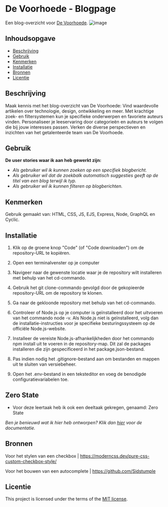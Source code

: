 # De Voorhoede - Blogpage
Een blog-overzicht voor [De Voorhoede](https://www.voorhoede.nl/nl/).
![image](https://github.com/rosahoffer/proof-of-concept/assets/112861375/2cb9bf04-9c7e-4c1f-9e50-b6e40f13370a)

## Inhoudsopgave

  * [Beschrijving](#beschrijving)
  * [Gebruik](#gebruik)
  * [Kenmerken](#kenmerken)
  * [Installatie](#installatie)
  * [Bronnen](#bronnen)
  * [Licentie](#licentie)

## Beschrijving
Maak kennis met het blog-overzicht van De Voorhoede: Vind waardevolle artikelen over technologie, design, ontwikkeling en meer. Met krachtige zoek- en filtersystemen kun je specifieke onderwerpen en favoriete auteurs vinden. Personaliseer je leeservaring door categorieën en auteurs te volgen die bij jouw interesses passen. Verken de diverse perspectieven en inzichten van het getalenteerde team van De Voorhoede.

## Gebruik
**De user stories waar ik aan heb gewerkt zijn:**

- *Als gebruiker wil ik kunnen zoeken op een specifiek blogbericht.*
- *Als gebruiker wil dat de zoekbalk automatisch suggesties geeft op de titel van een blog terwijl ik typ.*
- *Als gebruiker wil ik kunnen filteren op blogberichten.*

## Kenmerken
Gebruik gemaakt van: HTML, CSS, JS, EJS, Express, Node, GraphQL en Cyclic.

## Installatie
1. Klik op de groene knop "Code" (of "Code downloaden") om de repository-URL te kopiëren.
   
2. Open een terminalvenster op je computer
   
3. Navigeer naar de gewenste locatie waar je de repository wilt installeren met behulp van het cd-commando.
   
4. Gebruik het git clone-commando gevolgd door de gekopieerde repository-URL om de repository te klonen.
   
5. Ga naar de gekloonde repository met behulp van het cd-commando.
    
6. Controleer of Node.js op je computer is geïnstalleerd door het uitvoeren van het commando node -v. Als Node.js niet is geïnstalleerd, volg dan de installatie-instructies voor je specifieke besturingssysteem op de officiële Node.js-website.

7. Installeer de vereiste Node.js-afhankelijkheden door het commando npm install uit te voeren in de repository-map. Dit zal de packages installeren die zijn gespecificeerd in het package.json-bestand.
    
8. Pas indien nodig het .gitignore-bestand aan om bestanden en mappen uit te sluiten van versiebeheer.
    
9. Open het .env-bestand in een teksteditor en voeg de benodigde configuratievariabelen toe.

## Zero State

* Voor deze leertaak heb ik ook een deeltaak gekregen, genaamd: Zero State

_Ben je benieuwd wat ik hier heb ontworpen? Klik dan [hier](https://github.com/rosahoffer/proof-of-concept-zero-state/wiki/Zero-States) voor de documentatie._


## Bronnen
Voor het stylen van een checkbox | https://moderncss.dev/pure-css-custom-checkbox-style/

Voor het bouwen van een autocomplete | https://github.com/Sidstumple

## Licentie

This project is licensed under the terms of the [MIT license](./LICENSE).
